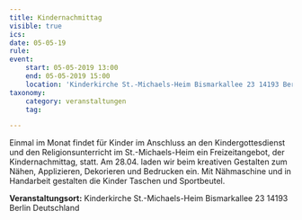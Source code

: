 ```yaml
---
title: Kindernachmittag
visible: true
ics: 
date: 05-05-19
rule: 
event:
	start: 05-05-2019 13:00
	end: 05-05-2019 15:00
	location: 'Kinderkirche St.-Michaels-Heim Bismarkallee 23 14193 Berlin Deutschland'
taxonomy:
	category: veranstaltungen
	tag: 

---
```

Einmal im Monat findet für Kinder im Anschluss an den Kindergottesdienst und den Religionsunterricht im St.-Michaels-Heim ein Freizeitangebot, der Kindernachmittag, statt. Am 28.04. laden wir beim kreativen Gestalten zum Nähen, Applizieren, Dekorieren und Bedrucken ein. Mit Nähmaschine und in Handarbeit gestalten die Kinder Taschen und Sportbeutel.


**Veranstaltungsort:** Kinderkirche St.-Michaels-Heim
Bismarkallee 23
14193 Berlin
Deutschland


